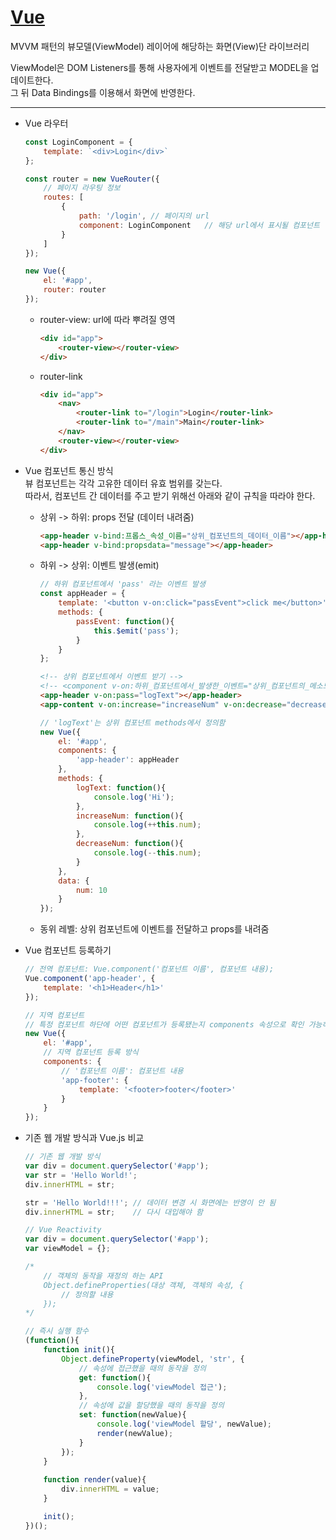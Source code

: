 # [Vue](https://v3-docs.vuejs-korea.org/guide/introduction.html)
MVVM 패턴의 뷰모델(ViewModel) 레이어에 해당하는 화면(View)단 라이브러리  

ViewModel은 DOM Listeners를 통해 사용자에게 이벤트를 전달받고 MODEL을 업데이트한다.  
그 뒤 Data Bindings를 이용해서 화면에 반영한다.

---

* Vue 라우터

	```js
	const LoginComponent = {
		template: `<div>Login</div>`
	};

	const router = new VueRouter({
		// 페이지 라우팅 정보
		routes: [
			{
				path: '/login',	// 페이지의 url
				component: LoginComponent	// 해당 url에서 표시될 컴포넌트
			}
		]
	});

	new Vue({
		el: '#app',
		router: router
	});
	```

	* router-view: url에 따라 뿌려질 영역

		```html
		<div id="app">
			<router-view></router-view>
		</div>
		```

	* router-link

		```html
		<div id="app">
			<nav>
				<router-link to="/login">Login</router-link>
				<router-link to="/main">Main</router-link>
			</nav>
			<router-view></router-view>
		</div>
		```

* Vue 컴포넌트 통신 방식  
뷰 컴포넌트는 각각 고유한 데이터 유효 범위를 갖는다.  
따라서, 컴포넌트 간 데이터를 주고 받기 위해선 아래와 같이 규칙을 따라야 한다.
	* 상위 -> 하위: props 전달 (데이터 내려줌)

		```html
		<app-header v-bind:프롭스_속성_이름="상위_컴포넌트의_데이터_이름"></app-header>
		<app-header v-bind:propsdata="message"></app-header>
		```

	* 하위 -> 상위: 이벤트 발생(emit)

		```js
		// 하위 컴포넌트에서 'pass' 라는 이벤트 발생
		const appHeader = {
			template: '<button v-on:click="passEvent">click me</button>',
			methods: {
				passEvent: function(){
					this.$emit('pass');
				}
			}
		};
		```

		```html
		<!-- 상위 컴포넌트에서 이벤트 받기 -->
		<!-- <component v-on:하위_컴포넌트에서_발생한_이벤트="상위_컴포넌트의_메소드"></component> -->
		<app-header v-on:pass="logText"></app-header>
		<app-content v-on:increase="increaseNum" v-on:decrease="decreaseNum"></app-content>
		```

		```js
		// 'logText'는 상위 컴포넌트 methods에서 정의함
		new Vue({
			el: '#app',
			components: {
				'app-header': appHeader
			},
			methods: {
				logText: function(){
					console.log('Hi');
				},
				increaseNum: function(){
					console.log(++this.num);
				},
				decreaseNum: function(){
					console.log(--this.num);
				}
			},
			data: {
				num: 10
			}
		});
		```

	* 동위 레벨: 상위 컴포넌트에 이벤트를 전달하고 props를 내려줌


* Vue 컴포넌트 등록하기
	```js
	// 전역 컴포넌트: Vue.component('컴포넌트 이름', 컴포넌트 내용);
	Vue.component('app-header', {
		template: '<h1>Header</h1>'
	});

	// 지역 컴포넌트
	// 특정 컴포넌트 하단에 어떤 컴포넌트가 등록됐는지 components 속성으로 확인 가능하기 때문에 보통 지역 컴포넌트를 사용
	new Vue({
		el: '#app',
		// 지역 컴포넌트 등록 방식
		components: {
			// '컴포넌트 이름': 컴포넌트 내용
			'app-footer': {
				template: '<footer>footer</footer>'
			}
		}
	});
	```

* 기존 웹 개발 방식과 Vue.js 비교
	```js
	// 기존 웹 개발 방식
	var div = document.querySelector('#app');
	var str = 'Hello World!';
	div.innerHTML = str;

	str = 'Hello World!!!';	// 데이터 변경 시 화면에는 반영이 안 됨
	div.innerHTML = str;	// 다시 대입해야 함
	```
	```js
	// Vue Reactivity
	var div = document.querySelector('#app');
	var viewModel = {};

	/*
		// 객체의 동작을 재정의 하는 API
		Object.defineProperties(대상 객체, 객체의 속성, {
			// 정의할 내용
		});
	*/

	// 즉시 실행 함수
	(function(){
		function init(){
			Object.defineProperty(viewModel, 'str', {
				// 속성에 접근했을 때의 동작을 정의
				get: function(){
					console.log('viewModel 접근');
				},
				// 속성에 값을 할당했을 때의 동작을 정의
				set: function(newValue){
					console.log('viewModel 할당', newValue);
					render(newValue);
				}
			});
		}
		
		function render(value){
			div.innerHTML = value;
		}

		init();
	})();
	```